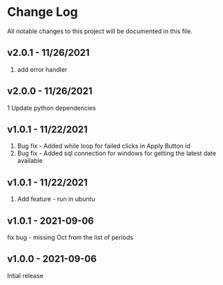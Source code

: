 
# Change Log
All notable changes to this project will be documented in this file.
## v2.0.1 - 11/26/2021
  1. add error handler
## v2.0.0 - 11/26/2021
  1 Update python dependencies
## v1.0.1 - 11/22/2021
  1. Bug fix - Added while loop for failed clicks in Apply Button id
  2. Bug fix - Added sql connection for windows for getting the latest date available

## v1.0.1 - 11/22/2021
  1. Add feature - run in ubuntu

## v1.0.1 - 2021-09-06

  fix bug - missing Oct from the list of periods
## v1.0.0 - 2021-09-06
 
  Intial release

